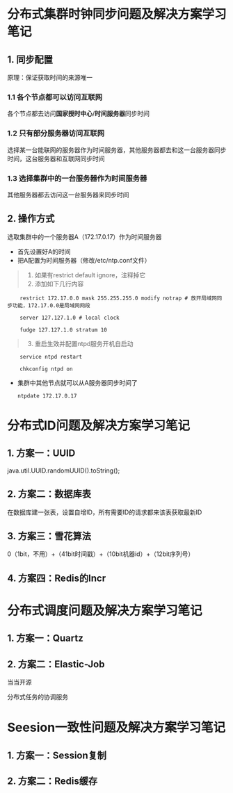 # 分布式集群时钟同步问题及解决方案学习笔记

## 1. 同步配置

原理：保证获取时间的来源唯一

### 1.1 各个节点都可以访问互联网
各个节点都去访问<B>国家授时中心</B>/<B>时间服务器</B>同步时间

### 1.2 只有部分服务器访问互联网
选择某一台能联网的服务器作为时间服务器，其他服务器都去和这一台服务器同步时间，这台服务器和互联网同步时间

### 1.3 选择集群中的一台服务器作为时间服务器
其他服务器都去访问这一台服务器来同步时间

## 2. 操作方式
选取集群中的一个服务器A（172.17.0.17）作为时间服务器

 - 首先设置好A的时间
 - 把A配置为时间服务器（修改/etc/ntp.conf文件）
 > 1. 如果有restrict default ignore，注释掉它
 > 2. 添加如下几行内容
 
		restrict 172.17.0.0 mask 255.255.255.0 modify notrap # 放开局域网同步功能，172.17.0.0是局域网网段
		
		server 127.127.1.0 # local clock
		
		fudge 127.127.1.0 stratum 10
> 3. 重启生效并配置ntpd服务开机自启动

		service ntpd restart
		
		chkconfig ntpd on
 - 集群中其他节点就可以从A服务器同步时间了
	~~~
	ntpdate 172.17.0.17
	~~~

# 分布式ID问题及解决方案学习笔记

## 1. 方案一：UUID
java.util.UUID.randomUUID().toString();
## 2. 方案二：数据库表
在数据库建一张表，设置自增ID，所有需要ID的请求都来该表获取最新ID
## 3. 方案三：雪花算法
0（1bit，不用）+（41bit时间戳）+（10bit机器id）+（12bit序列号）
## 4. 方案四：Redis的Incr


# 分布式调度问题及解决方案学习笔记

## 1. 方案一：Quartz
## 2. 方案二：Elastic-Job
当当开源

分布式任务的协调服务

# Seesion一致性问题及解决方案学习笔记

## 1. 方案一：Session复制
## 2. 方案二：Redis缓存
